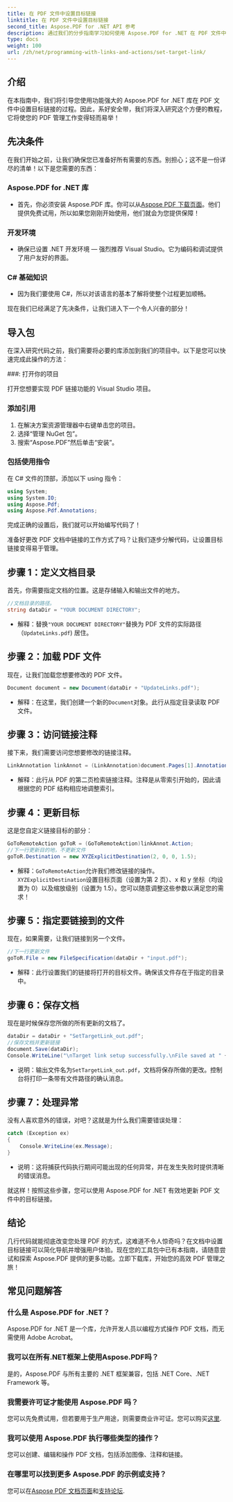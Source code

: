 ```yaml
---
title: 在 PDF 文件中设置目标链接
linktitle: 在 PDF 文件中设置目标链接
second_title: Aspose.PDF for .NET API 参考
description: 通过我们的分步指南学习如何使用 Aspose.PDF for .NET 在 PDF 文件中有效设置目标链接。非常适合增强文档导航。
type: docs
weight: 100
url: /zh/net/programming-with-links-and-actions/set-target-link/
---
```

## 介绍

在本指南中，我们将引导您使用功能强大的 Aspose.PDF for .NET 库在 PDF 文件中设置目标链接的过程。因此，系好安全带，我们将深入研究这个方便的教程，它将使您的 PDF 管理工作变得轻而易举！

## 先决条件

在我们开始之前，让我们确保您已准备好所有需要的东西。别担心；这不是一份详尽的清单！以下是您需要的东西：

### Aspose.PDF for .NET 库
- 首先，你必须安装 Aspose.PDF 库。你可以从[Aspose PDF 下载页面](https://releases.aspose.com/pdf/net/)。他们提供免费试用，所以如果您刚刚开始使用，他们就会为您提供保障！

### 开发环境
- 确保已设置 .NET 开发环境 — 强烈推荐 Visual Studio。它为编码和调试提供了用户友好的界面。

### C# 基础知识
- 因为我们要使用 C#，所以对该语言的基本了解将使整个过程更加顺畅。

现在我们已经满足了先决条件，让我们进入下一个令人兴奋的部分！

## 导入包

在深入研究代码之前，我们需要将必要的库添加到我们的项目中。以下是您可以快速完成此操作的方法：

###: 打开你的项目 

打开您想要实现 PDF 链接功能的 Visual Studio 项目。

### 添加引用 

1. 在解决方案资源管理器中右键单击您的项目。
2. 选择“管理 NuGet 包”。
3. 搜索“Aspose.PDF”然后单击“安装”。

### 包括使用指令 

在 C# 文件的顶部，添加以下 using 指令：
```csharp
using System;
using System.IO;
using Aspose.Pdf;
using Aspose.Pdf.Annotations;
```

完成正确的设置后，我们就可以开始编写代码了！

准备好更改 PDF 文档中链接的工作方式了吗？让我们逐步分解代码，让设置目标链接变得易于管理。

## 步骤 1：定义文档目录 

首先，你需要指定文档的位置。这是存储输入和输出文件的地方。 

```csharp
//文档目录的路径。
string dataDir = "YOUR DOCUMENT DIRECTORY";
```

- 解释：替换`"YOUR DOCUMENT DIRECTORY"`替换为 PDF 文件的实际路径（`UpdateLinks.pdf`) 居住。

## 步骤 2：加载 PDF 文件 

现在，让我们加载您想要修改的 PDF 文件。 

```csharp
Document document = new Document(dataDir + "UpdateLinks.pdf");
```

- 解释：在这里，我们创建一个新的`Document`对象。此行从指定目录读取 PDF 文件。

## 步骤 3：访问链接注释 

接下来，我们需要访问您想要修改的链接注释。 

```csharp
LinkAnnotation linkAnnot = (LinkAnnotation)document.Pages[1].Annotations[1];
```

- 解释：此行从 PDF 的第二页检索链接注释。注释是从零索引开始的，因此请根据您的 PDF 结构相应地调整索引。

## 步骤 4：更新目标

这是您自定义链接目标的部分：

```csharp
GoToRemoteAction goToR = (GoToRemoteAction)linkAnnot.Action;
//下一行更新目的地，不更新文件
goToR.Destination = new XYZExplicitDestination(2, 0, 0, 1.5);
```

- 解释：`GoToRemoteAction`允许我们修改链接的操作。`XYZExplicitDestination`设置目标页面（设置为第 2 页）、x 和 y 坐标（均设置为 0）以及缩放级别（设置为 1.5）。您可以随意调整这些参数以满足您的需求！

## 步骤 5：指定要链接到的文件 

现在，如果需要，让我们链接到另一个文件。 

```csharp
//下一行更新文件
goToR.File = new FileSpecification(dataDir + "input.pdf");
```

- 解释：此行设置我们的链接将打开的目标文件。确保该文件存在于指定的目录中。

## 步骤 6：保存文档 

现在是时候保存您所做的所有更新的文档了。 

```csharp
dataDir = dataDir + "SetTargetLink_out.pdf";
//保存文档并更新链接
document.Save(dataDir);
Console.WriteLine("\nTarget link setup successfully.\nFile saved at " + dataDir);
```

- 说明：输出文件名为`SetTargetLink_out.pdf`，文档将保存所做的更改。控制台将打印一条带有文件路径的确认消息。

## 步骤 7：处理异常 

没有人喜欢意外的错误，对吧？这就是为什么我们需要错误处理：

```csharp
catch (Exception ex)
{
	Console.WriteLine(ex.Message);
}
```

- 说明：这将捕获代码执行期间可能出现的任何异常，并在发生失败时提供清晰的错误消息。

就这样！按照这些步骤，您可以使用 Aspose.PDF for .NET 有效地更新 PDF 文件中的目标链接。

## 结论

几行代码就能彻底改变您处理 PDF 的方式，这难道不令人惊奇吗？在文档中设置目标链接可以简化导航并增强用户体验。现在您的工具包中已有本指南，请随意尝试和探索 Aspose.PDF 提供的更多功能。立即下载库，开始您的高效 PDF 管理之旅！

## 常见问题解答

### 什么是 Aspose.PDF for .NET？
Aspose.PDF for .NET 是一个库，允许开发人员以编程方式操作 PDF 文档，而无需使用 Adobe Acrobat。

### 我可以在所有.NET框架上使用Aspose.PDF吗？
是的，Aspose.PDF 与所有主要的 .NET 框架兼容，包括 .NET Core、.NET Framework 等。

### 我需要许可证才能使用 Aspose.PDF 吗？
您可以先免费试用，但若要用于生产用途，则需要商业许可证。您可以购买[这里](https://purchase.aspose.com/buy).

### 我可以使用 Aspose.PDF 执行哪些类型的操作？
您可以创建、编辑和操作 PDF 文档，包括添加图像、注释和链接。

### 在哪里可以找到更多 Aspose.PDF 的示例或支持？
您可以在[Aspose PDF 文档页面](https://reference.aspose.com/pdf/net/)和[支持论坛](https://forum.aspose.com/c/pdf/10).